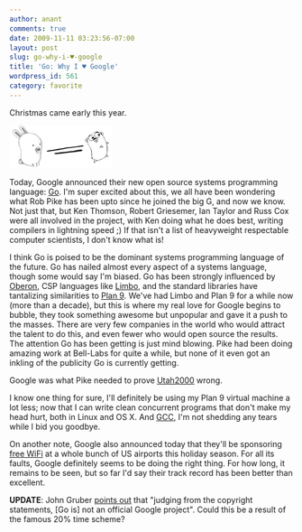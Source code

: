 ```yaml
---
author: anant
comments: true
date: 2009-11-11 03:23:56-07:00
layout: post
slug: go-why-i-♥-google
title: 'Go: Why I ♥ Google'
wordpress_id: 561
category: favorite
---
```


Christmas came early this year.

![Glenda2Go](/images/2009/glenda2go.png)

Today, Google announced their new open source systems programming language: [Go](http://golang.org/). I'm super excited about this, we all have been wondering what Rob Pike has been upto since he joined the big G, and now we know. Not just that, but Ken Thomson, Robert Griesemer, Ian Taylor and Russ Cox were all involved in the project, with Ken doing what he does best, writing compilers in lightning speed ;) If that isn't a list of heavyweight respectable computer scientists, I don't know what is!

I think Go is poised to be the dominant systems programming language of the future. Go has nailed almost every aspect of a systems language, though some would say I'm biased. Go has been strongly influenced by [Oberon](http://en.wikipedia.org/wiki/Oberon_%28programming_language%29), CSP languages like [Limbo](http://en.wikipedia.org/wiki/Limbo_%28programming_language%29), and the standard libraries have tantalizing similarities to [Plan 9](http://www.kix.in/plan9/). We've had Limbo and Plan 9 for a while now (more than a decade), but this is where my real love for Google begins to bubble, they took something awesome but unpopular and gave it a push to the masses. There are very few companies in the world who would attract the talent to do this, and even fewer who would open source the results. The attention Go has been getting is just mind blowing. Pike had been doing amazing work at Bell-Labs for quite a while, but none of it even got an inkling of the publicity Go is currently getting.

Google was what Pike needed to prove [Utah2000](http://herpolhode.com/rob/utah2000.pdf) wrong.

I know one thing for sure, I'll definitely be using my Plan 9 virtual machine a lot less; now that I can write clean concurrent programs that don't make my head hurt, both in Linux and OS X. And [GCC](http://gcc.gnu.org/), I'm not shedding any tears while I bid you goodbye.

On another note, Google also announced today that they'll be sponsoring [free WiFi](http://www.google.com/intl/en/press/pressrel/20091110_free_airport_wifi_holiday.html) at a whole bunch of US airports this holiday season. For all its faults, Google definitely seems to be doing the right thing. For how long, it remains to be seen, but so far I'd say their track record has been better than excellent.

**UPDATE**: John Gruber [points out](http://daringfireball.net/linked/2009/11/10/go) that "judging from the copyright statements, [Go is] not an official Google project". Could this be a result of the famous 20% time scheme?
